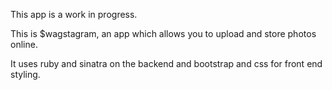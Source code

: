 This app is a work in progress.

This is $wagstagram, an app which allows you to upload and store photos online. 

It uses ruby and sinatra on the backend and bootstrap and css for front end styling. 